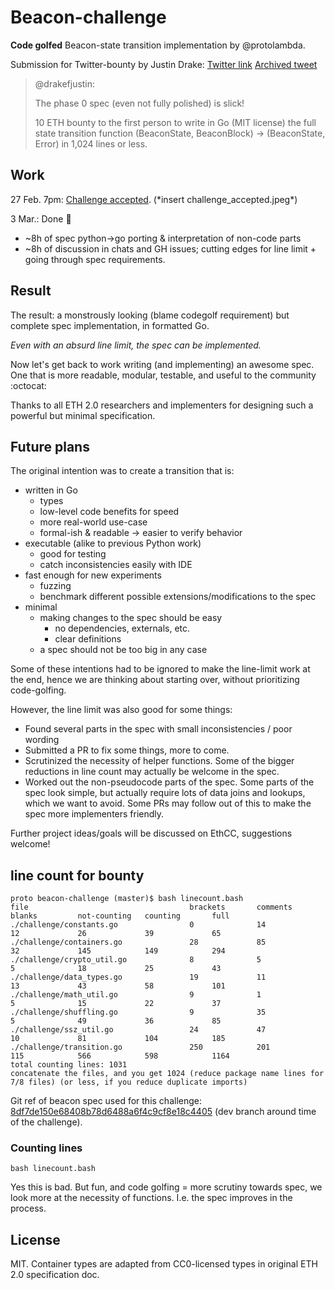 # Beacon-challenge

**Code golfed** Beacon-state transition implementation by @protolambda.

Submission for Twitter-bounty by Justin Drake:
[Twitter link](https://twitter.com/drakefjustin/status/1100809667528278016)
[Archived tweet](https://web.archive.org/web/20190227193001/https://twitter.com/drakefjustin/status/1100809667528278016)

> @drakefjustin:
>
> The phase 0 spec (even not fully polished) is slick!
>
> 10 ETH bounty to the first person to write in Go (MIT license) the full state transition function (BeaconState, BeaconBlock) -> (BeaconState, Error) in 1,024 lines or less.

## Work

27 Feb. 7pm: [Challenge accepted](https://twitter.com/protolambda/status/1100819044951908352). (\*insert challenge_accepted.jpeg\*)

3 Mar.: Done :tada:
 - ~8h of spec python->go porting & interpretation of non-code parts
 - ~8h of discussion in chats and GH issues; cutting edges for line limit + going through spec requirements.

## Result
 
The result: a monstrously looking (blame codegolf requirement) but complete spec implementation, in formatted Go.
 
*Even with an absurd line limit, the spec can be implemented.*

Now let's get back to work writing (and implementing) an awesome spec. 
One that is more readable, modular, testable, and useful to the community :octocat:

Thanks to all ETH 2.0 researchers and implementers for designing such a powerful but minimal specification.

## Future plans

The original intention was to create a transition that is:
 
- written in Go
    - types
    - low-level code benefits for speed
    - more real-world use-case
    - formal-ish & readable -> easier to verify behavior
- executable (alike to previous Python work)
    - good for testing
    - catch inconsistencies easily with IDE
- fast enough for new experiments
    - fuzzing
    - benchmark different possible extensions/modifications to the spec
- minimal
    - making changes to the spec should be easy
       - no dependencies, externals, etc.
       - clear definitions
    - a spec should not be too big in any case

Some of these intentions had to be ignored to make the line-limit work at the end,
 hence we are thinking about starting over, without prioritizing code-golfing. 

However, the line limit was also good for some things:

- Found several parts in the spec with small inconsistencies / poor wording
- Submitted a PR to fix some things, more to come.
- Scrutinized the necessity of helper functions. Some of the bigger reductions in line count may actually be welcome in the spec.
- Worked out the non-pseudocode parts of the spec. Some parts of the spec look simple,
    but actually require lots of data joins and lookups, which we want to avoid.
    Some PRs may follow out of this to make the spec more implementers friendly.

Further project ideas/goals will be discussed on EthCC, suggestions welcome!


## line count for bounty

```
proto beacon-challenge (master)$ bash linecount.bash 
file                                    brackets       comments       blanks         not-counting   counting       full           
./challenge/constants.go                0              14             12             26             39             65             
./challenge/containers.go               28             85             32             145            149            294            
./challenge/crypto_util.go              8              5              5              18             25             43             
./challenge/data_types.go               19             11             13             43             58             101            
./challenge/math_util.go                9              1              5              15             22             37             
./challenge/shuffling.go                9              35             5              49             36             85             
./challenge/ssz_util.go                 24             47             10             81             104            185            
./challenge/transition.go               250            201            115            566            598            1164           
total counting lines: 1031
concatenate the files, and you get 1024 (reduce package name lines for 7/8 files) (or less, if you reduce duplicate imports)
```


Git ref of beacon spec used for this challenge: [8df7de150e68408b78d6488a6f4c9cf8e18c4405](https://github.com/ethereum/eth2.0-specs/blob/8df7de150e68408b78d6488a6f4c9cf8e18c4405/specs/core/0_beacon-chain.md)
 (dev branch around time of the challenge).

### Counting lines

```
bash linecount.bash
```

Yes this is bad. But fun, and code golfing = more scrutiny towards spec, we look more at the necessity of functions.
 I.e. the spec improves in the process.

## License

MIT. Container types are adapted from CC0-licensed types in original ETH 2.0 specification doc.

